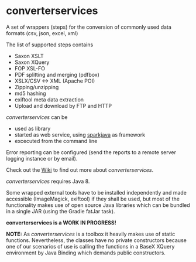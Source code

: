 # converterservices

A set of wrappers (steps) for the conversion of commonly used data formats (csv, json, excel, xml)


The list of supported steps contains

* Saxon XSLT
* Saxon XQuery
* FOP XSL-FO
* PDF splitting and merging (pdfbox)
* XSLX/CSV <-> XML (Apache POI)
* Zipping/unzipping
* md5 hashing
* exiftool meta data extraction
* Upload and download by FTP and HTTP

*converterservices* can be
* used as library
* started as web service, using [sparkjava](http://sparkjava.com/) as framework
* excecuted from the command line 

Error reporting can be configured (send the reports to a remote server logging instance or by email).

Check out the [Wiki](https://github.com/axxepta/converterservices/wiki) to find out more about *converterservices*.

*converterservices* requires Java 8.

Some wrapped external tools have to be installed independently and made accessible (ImageMagick, exiftool) if they shall be used,
but most of the functionality makes use of open source Java libraries which can be bundled in a single JAR (using the Gradle fatJar task).

**converterservices is a WORK IN PROGRESS!**

**NOTE:** As *converterservices* is a toolbox it heavily makes use of static functions.
Nevertheless, the classes have no private constructors because one of our scenarios of use is calling the functions in a BaseX XQuery
environment by Java Binding which demands public constructors.
